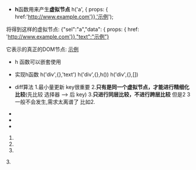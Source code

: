 - **h**函数用来产生**虚拟节点**
h('a', { props: { href:'http://www.example.com'}},'示例');

将得到这样的虚拟节点:
{"sel":"a","data": { props: { href: 'http://www.example.com'}},"text":"示例”}

它表示的真正的DOM节点:
<a href="http://www.example.com">示例</a>

- h 函数可以嵌套使用


- 实现h函数
  h('div',{},'text')
  h('div',{},h())
  h('div',{},[])

- diff算法
  1.最小量更新  key很重要
  2.**只有是同一个虚拟节点，才能进行精细化比较**(先比较  选择器 --> 后 key)
  3.**只进行同层比较，不进行跨层比较**
但是2  3 一般不会发生,需求太离谱了
比如2.
<ul v-if="mmm">
<li></li>
<li></li>
<li></li>
</ul>
<ol v-else>
<li></li>
<li></li>
<li></li>
</ol>
<a1v>
3.
<section v-if="mmm">
<p></p>
<p></p>
<p></p>
<p></p>
</section>
<p v-if="!mmm"></p>
<p v-if="!mmm"></p>
<p v-if="!mmm"></p>
<p v-if="!mmm"></p>
</div>